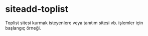 # siteadd-toplist
Toplist sitesi kurmak isteyenlere veya tanıtım sitesi vb. işlemler için başlangıç örneği.
